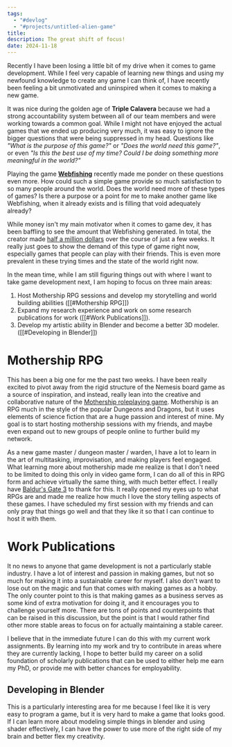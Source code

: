 ```yaml
---
tags:
  - "#devlog"
  - "#projects/untitled-alien-game"
title: 
description: The great shift of focus!
date: 2024-11-18
---
```

Recently I have been losing a little bit of my drive when it comes to game development. While I feel very capable of learning new things and using my newfound knowledge to create any game I can think of, I have recently been feeling a bit unmotivated and uninspired when it comes to making a new game.

It was nice during the golden age of **Triple Calavera** because we had a strong accountability system between all of our team members and were working towards a common goal. While I might not have enjoyed the actual games that we ended up producing very much, it was easy to ignore the bigger questions that were being suppressed in my head. Questions like *"What is the purpose of this game?"* or *"Does the world need this game?"*, or even *"Is this the best use of my time? Could I be doing something more meaningful in the world?"*

Playing the game **[Webfishing](https://store.steampowered.com/app/3146520/WEBFISHING/)** recently made me ponder on these questions even more. How could such a simple game provide so much satisfaction to so many people around the world. Does the world need more of these types of games? Is there a purpose or a point for me to make another game like Webfishing, when it already exists and is filling that void adequately already?

While money isn't my main motivator when it comes to game dev, it has been baffling to see the amount that Webfishing generated. In total, the creator made [half a million dollars](https://steam-revenue-calculator.com/app/3146520/WEBFISHING/) over the course of just a few weeks. It really just goes to show the demand of this type of game right now, especially games that people can play with their friends. This is even more prevalent in these trying times and the state of the world right now.

In the mean time, while I am still figuring things out with where I want to take game development next, I am hoping to focus on three main areas:
1. Host Mothership RPG sessions and develop my storytelling and world building abilities ([[#Mothership RPG]])
2. Expand my research experience and work on some research publications for work ([[#Work Publications]]).
3. Develop my artistic ability in Blender and become a better 3D modeler. ([[#Developing in Blender]])



# Mothership RPG
This has been a big one for me the past two weeks. I have been really excited to pivot away from the rigid structure of the Nemesis board game as a source of inspiration, and instead, really lean into the creative and collaborative nature of the [Mothership roleplaying game](https://www.tuesdayknightgames.com/pages/mothership-rpg). Mothership is an RPG much in the style of the popular Dungeons and Dragons, but it uses elements of science fiction that are a huge passion and interest of mine. My goal is to start hosting mothership sessions with my friends, and maybe even expand out to new groups of people online to further build my network.

As a new game master / dungeon master / warden, I have a lot to learn in the art of multitasking, improvisation, and making players feel engaged. What learning more about mothership made me realize is that I don't need to be limited to doing this only in video game form, I can do all of this in RPG form and achieve virtually the same thing, with much better effect. I really have [Baldur's Gate 3](https://store.steampowered.com/app/1086940/Baldurs_Gate_3/) to thank for this. It really opened my eyes up to what RPGs are and made me realize how much I love the story telling aspects of these games. I have scheduled my first session with my friends and can only pray that things go well and that they like it so that I can continue to host it with them.

# Work Publications
It no news to anyone that game development is not a particularly stable industry. I have a lot of interest and passion in making games, but not so much for making it into a sustainable career for myself. I also don't want to lose out on the magic and fun that comes with making games as a hobby. The only counter point to this is that making games as a business serves as some kind of extra motivation for doing it, and it encourages you to challenge yourself more. There are tons of points and counterpoints that can be raised in this discussion, but the point is that I would rather find other more stable areas to focus on for actually maintaining a stable career.

I believe that in the immediate future I can do this with my current work assignments. By learning into my work and try to contribute in areas where they are currently lacking, I hope to better build my career on a solid foundation of scholarly publications that can be used to either help me earn my PhD, or provide me with better chances for employability.

## Developing in Blender
This is a particularly interesting area for me because I feel like it is very easy to program a game, but it is very hard to make a game that looks good. If I can learn more about modeling simple things in blender and using shader effectively, I can have the power to use more of the right side of my brain and better flex my creativity.